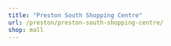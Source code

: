 ```yaml
---
title: "Preston South Shopping Centre"
url: /preston/preston-south-shopping-centre/
shop: mall
---
```

